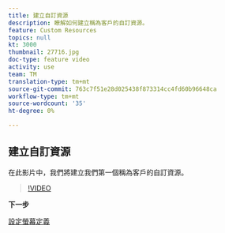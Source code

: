 ```yaml
---
title: 建立自訂資源
description: 瞭解如何建立稱為客戶的自訂資源。
feature: Custom Resources
topics: null
kt: 3000
thumbnail: 27716.jpg
doc-type: feature video
activity: use
team: TM
translation-type: tm+mt
source-git-commit: 763c7f51e28d025438f873314cc4fd60b96648ca
workflow-type: tm+mt
source-wordcount: '35'
ht-degree: 0%

---
```



## 建立自訂資源

在此影片中，我們將建立我們第一個稱為客戶的自訂資源。

>[!VIDEO](https://video.tv.adobe.com/v/27716?quality=9)

**下一步**

[設定螢幕定義](./configuring-a-screen-definition-for-a-custom-resource.md)
